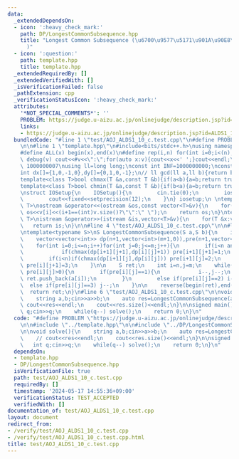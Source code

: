 ```yaml
---
data:
  _extendedDependsOn:
  - icon: ':heavy_check_mark:'
    path: DP/LongestCommonSubsequence.hpp
    title: "Longest Common Subsequence (\u6700\u9577\u5171\u901A\u90E8\u5206\u5217\
      )"
  - icon: ':question:'
    path: template.hpp
    title: template.hpp
  _extendedRequiredBy: []
  _extendedVerifiedWith: []
  _isVerificationFailed: false
  _pathExtension: cpp
  _verificationStatusIcon: ':heavy_check_mark:'
  attributes:
    '*NOT_SPECIAL_COMMENTS*': ''
    PROBLEM: https://judge.u-aizu.ac.jp/onlinejudge/description.jsp?id=ALDS1_10_C
    links:
    - https://judge.u-aizu.ac.jp/onlinejudge/description.jsp?id=ALDS1_10_C
  bundledCode: "#line 1 \"test/AOJ_ALDS1_10_c.test.cpp\"\n#define PROBLEM \"https://judge.u-aizu.ac.jp/onlinejudge/description.jsp?id=ALDS1_10_C\"\
    \n\n#line 1 \"template.hpp\"\n#include<bits/stdc++.h>\nusing namespace std;\n\
    #define ALL(x) begin(x),end(x)\n#define rep(i,n) for(int i=0;i<(n);i++)\n#define\
    \ debug(v) cout<<#v<<\":\";for(auto x:v){cout<<x<<' ';}cout<<endl;\n#define mod\
    \ 1000000007\nusing ll=long long;\nconst int INF=1000000000;\nconst ll LINF=1001002003004005006ll;\n\
    int dx[]={1,0,-1,0},dy[]={0,1,0,-1};\n// ll gcd(ll a,ll b){return b?gcd(b,a%b):a;}\n\
    template<class T>bool chmax(T &a,const T &b){if(a<b){a=b;return true;}return false;}\n\
    template<class T>bool chmin(T &a,const T &b){if(b<a){a=b;return true;}return false;}\n\
    \nstruct IOSetup{\n    IOSetup(){\n        cin.tie(0);\n        ios::sync_with_stdio(0);\n\
    \        cout<<fixed<<setprecision(12);\n    }\n} iosetup;\n \ntemplate<typename\
    \ T>\nostream &operator<<(ostream &os,const vector<T>&v){\n    for(int i=0;i<(int)v.size();i++)\
    \ os<<v[i]<<(i+1==(int)v.size()?\"\":\" \");\n    return os;\n}\ntemplate<typename\
    \ T>\nistream &operator>>(istream &is,vector<T>&v){\n    for(T &x:v)is>>x;\n \
    \   return is;\n}\n\n#line 4 \"test/AOJ_ALDS1_10_c.test.cpp\"\n\n#line 1 \"DP/LongestCommonSubsequence.hpp\"\
    \ntemplate<typename S>\nS LongestCommonSubsequence(S a,S b){\n    int n=(int)a.size(),m=(int)b.size();\n\
    \    vector<vector<int>> dp(n+1,vector<int>(m+1,0)),pre(n+1,vector<int>(m+1,-1));\n\
    \    for(int i=0;i<=n;i++)for(int j=0;j<=m;j++){\n        if(i<n and j<m and a[i]==b[j]){\n\
    \            if(chmax(dp[i+1][j+1],dp[i][j]+1)) pre[i+1][j+1]=1;\n        }\n\
    \        if(i<n)if(chmax(dp[i+1][j],dp[i][j])) pre[i+1][j]=2;\n        if(j<m)if(chmax(dp[i][j+1],dp[i][j]))\
    \ pre[i][j+1]=3;\n    }\n\n    S ret;\n    int i=n,j=m;\n    while(i and j and\
    \ pre[i][j]>0){\n        if(pre[i][j]==1){\n            i--,j--;\n           \
    \ ret.push_back(a[i]);\n        }\n        else if(pre[i][j]==2) i--;\n      \
    \  else if(pre[i][j]==3) j--;\n    }\n\n    reverse(begin(ret),end(ret));\n  \
    \  return ret;\n}\n#line 6 \"test/AOJ_ALDS1_10_c.test.cpp\"\n\nvoid solve(){\n\
    \    string a,b;cin>>a>>b;\n    auto res=LongestCommonSubsequence(a,b);\n    //\
    \ cout<<res<<endl;\n    cout<<res.size()<<endl;\n}\n\nsigned main(){\n    int\
    \ q;cin>>q;\n    while(q--) solve();\n    return 0;\n}\n"
  code: "#define PROBLEM \"https://judge.u-aizu.ac.jp/onlinejudge/description.jsp?id=ALDS1_10_C\"\
    \n\n#include \"../template.hpp\"\n\n#include \"../DP/LongestCommonSubsequence.hpp\"\
    \n\nvoid solve(){\n    string a,b;cin>>a>>b;\n    auto res=LongestCommonSubsequence(a,b);\n\
    \    // cout<<res<<endl;\n    cout<<res.size()<<endl;\n}\n\nsigned main(){\n \
    \   int q;cin>>q;\n    while(q--) solve();\n    return 0;\n}\n"
  dependsOn:
  - template.hpp
  - DP/LongestCommonSubsequence.hpp
  isVerificationFile: true
  path: test/AOJ_ALDS1_10_c.test.cpp
  requiredBy: []
  timestamp: '2024-05-17 14:55:36+09:00'
  verificationStatus: TEST_ACCEPTED
  verifiedWith: []
documentation_of: test/AOJ_ALDS1_10_c.test.cpp
layout: document
redirect_from:
- /verify/test/AOJ_ALDS1_10_c.test.cpp
- /verify/test/AOJ_ALDS1_10_c.test.cpp.html
title: test/AOJ_ALDS1_10_c.test.cpp
---
```

